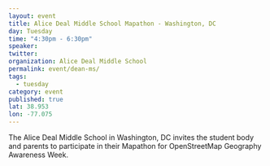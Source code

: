```yaml
---
layout: event
title: Alice Deal Middle School Mapathon - Washington, DC
day: Tuesday
time: "4:30pm - 6:30pm"
speaker: 
twitter: 
organization: Alice Deal Middle School
permalink: event/dean-ms/
tags: 
  - tuesday
category: event
published: true
lat: 38.953
lon: -77.075
---
```


 The Alice Deal Middle School in Washington, DC invites the student body and parents to participate in their Mapathon for OpenStreetMap Geography Awareness Week.  
